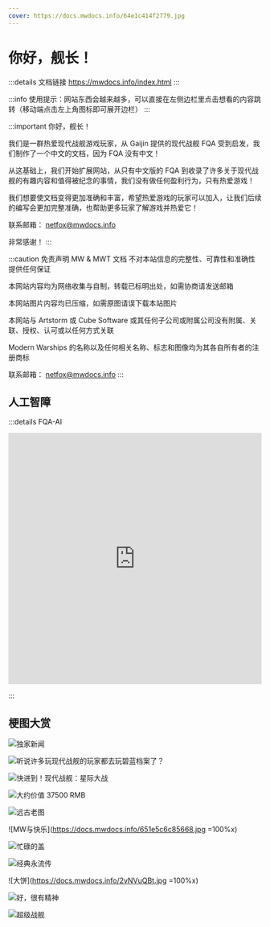 ```yaml
---
cover: https://docs.mwdocs.info/64e1c414f2779.jpg
---
```


# 你好，舰长！

:::details 文档链接
https://mwdocs.info/index.html
:::

:::info 使用提示：网站东西会越来越多，可以直接在左侧边栏里点击想看的内容跳转（移动端点击左上角图标即可展开边栏）
:::

:::important 你好，舰长！

我们是一群热爱现代战舰游戏玩家，从 Gaijin 提供的现代战舰 FQA 受到启发，我们制作了一个中文的文档，因为 FQA 没有中文！

从这基础上，我们开始扩展网站，从只有中文版的 FQA 到收录了许多关于现代战舰的有趣内容和值得被纪念的事情，我们没有做任何盈利行为，只有热爱游戏！

我们想要使文档变得更加准确和丰富，希望热爱游戏的玩家可以加入，让我们后续的编写会更加完整准确，也帮助更多玩家了解游戏并热爱它！

联系邮箱：
netfox@mwdocs.info

非常感谢！
:::

:::caution 免责声明
MW & MWT 文档 不对本站信息的完整性、可靠性和准确性提供任何保证

本网站内容均为网络收集与自制，转载已标明出处，如需协商请发送邮箱

本网站图片内容均已压缩，如需原图请误下载本站图片

本网站与 Artstorm 或 Cube Software 或其任何子公司或附属公司没有附属、关联、授权、认可或以任何方式关联

Modern Warships 的名称以及任何相关名称、标志和图像均为其各自所有者的注册商标

联系邮箱：
netfox@mwdocs.info
:::

## 人工智障

:::details FQA-AI <Badge text="限额测试" color="#813c85" />

<embed src="https://65q4jg.helplook.com/chatbot" width="100%" height="500">

:::

## 梗图大赏

![独家新闻](https://docs.mwdocs.info/Image_1700662795112.jpg)

![听说许多玩现代战舰的玩家都去玩碧蓝档案了？](https://docs.mwdocs.info/b87749ed98ba8c8f812173a46875a0bb.jpg)

![快进到！现代战舰：星际大战](https://docs.mwdocs.info/Image_1698843530122.jpg)

![大约价值 37500 RMB](https://docs.mwdocs.info/Image_1696862138169.jpg)

![远古老图](https://docs.mwdocs.info/9ec360d85ac8b120789b4d98b12c455d_720.png)

![MW与快乐](https://docs.mwdocs.info/651e5c6c85668.jpg =100%x)

![忙碌的盖](https://docs.mwdocs.info/xIzLcFxv.jpg)

![经典永流传](https://docs.mwdocs.info/BeiWang-GO-html.jpg)

![大饼](https://docs.mwdocs.info/2vNVuQBt.jpg =100%x)

![好，很有精神](https://docs.mwdocs.info/PkwGCfuT.jpg)

![超级战舰](https://docs.mwdocs.info/5Fz4euch.jpg)